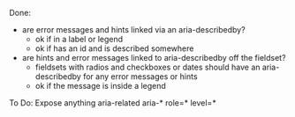 Done:
- are error messages and hints linked via an aria-describedby?
    - ok if in a label or legend
    - ok if has an id and is described somewhere
- are hints and error messages linked to aria-describedby off the fieldset?
    - fieldsets with radios and checkboxes or dates should have an aria-describedby for any error messages or hints
    - ok if the message is inside a legend

To Do:
Expose anything aria-related
aria-*
role=*
level=*